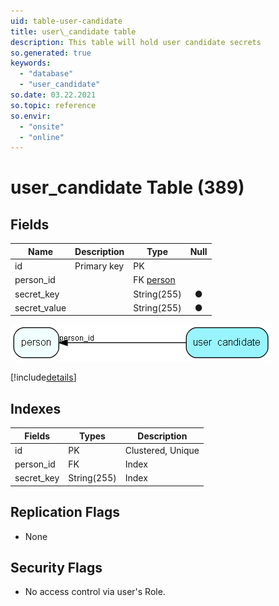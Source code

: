 ```yaml
---
uid: table-user-candidate
title: user\_candidate table
description: This table will hold user candidate secrets
so.generated: true
keywords:
  - "database"
  - "user_candidate"
so.date: 03.22.2021
so.topic: reference
so.envir:
  - "onsite"
  - "online"
---
```


# user\_candidate Table (389)

## Fields

| Name | Description | Type | Null |
|------|-------------|------|:----:|
|id|Primary key|PK| |
|person\_id||FK [person](person.md)| |
|secret\_key||String(255)|&#x25CF;|
|secret\_value||String(255)|&#x25CF;|


![user_candidate table relationship diagram](./media/user_candidate.png)

[!include[details](./includes/user-candidate.md)]

## Indexes

| Fields | Types | Description |
|--------|-------|-------------|
|id |PK |Clustered, Unique |
|person\_id |FK |Index |
|secret\_key |String(255) |Index |

## Replication Flags

* None

## Security Flags

* No access control via user's Role.

